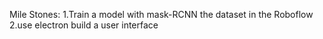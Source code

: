 Mile Stones:
1.Train a model with mask-RCNN the dataset in the Roboflow
2.use electron build a user interface
